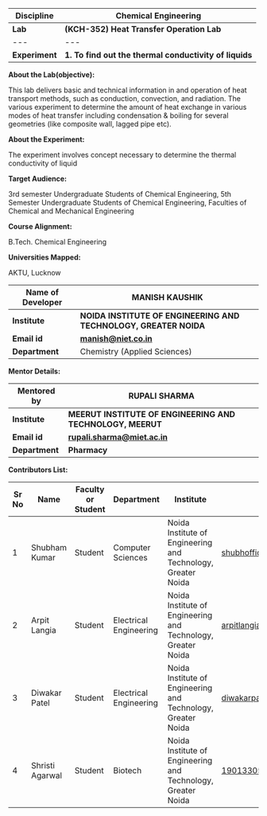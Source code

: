 | **Discipline** | **Chemical Engineering** |
| --- | --- |
| **Lab** | **(KCH-352) Heat Transfer Operation Lab** |
| --- | --- |
| **Experiment** | **1. To find out the thermal conductivity of liquids** |

**About the Lab(objective):**

This lab delivers basic and technical information in and operation of heat transport methods, such as conduction, convection, and radiation. The various experiment to determine the amount of heat exchange in various modes of heat transfer including condensation & boiling for several geometries (like composite wall, lagged pipe etc).

**About the Experiment:**

The experiment involves concept necessary to determine the thermal conductivity of liquid

**Target Audience:**

3rd semester Undergraduate Students of Chemical Engineering, 5th Semester Undergraduate Students of Chemical Engineering, Faculties of Chemical and Mechanical Engineering 

**Course Alignment:**

B.Tech. Chemical Engineering

**Universities Mapped:**

AKTU, Lucknow

| **Name of Developer** | **MANISH KAUSHIK** |
| --- | --- |
| **Institute** | **NOIDA INSTITUTE OF ENGINEERING AND TECHNOLOGY, GREATER NOIDA** |
| **Email id** | [**manish@niet.co.in**](mailto:manish@niet.co.in) |
| **Department** | Chemistry (Applied Sciences) |

**Mentor Details:**

| **Mentored by** | **RUPALI SHARMA** |
| --- | --- |
| **Institute** | **MEERUT INSTITUTE OF ENGINEERING AND TECHNOLOGY, MEERUT** |
| **Email id** | [**rupali.sharma@miet.ac.in**](mailto:rupali.sharma@miet.ac.in) |
| **Department** | **Pharmacy** |

**Contributors List:**

| **Sr No** | **Name** | **Faculty or Student** | **Department** | **Institute** | **Email id** |
| --- | --- | --- | --- | --- | --- |
| 1 | Shubham Kumar | Student | Computer Sciences | Noida Institute of Engineering and Technology, Greater Noida | shubhofficial1@gmail.com |
| 2 | Arpit Langia | Student | Electrical Engineering | Noida Institute of Engineering and Technology, Greater Noida | arpitlangia2328@gmail.com |
| 3 | Diwakar Patel | Student | Electrical Engineering | Noida Institute of Engineering and Technology, Greater Noida | diwakarpatelsatya@gmail.com |
| 4 | Shristi Agarwal | Student | Biotech | Noida Institute of Engineering and Technology, Greater Noida | 1901330540039@niet.co.in |
